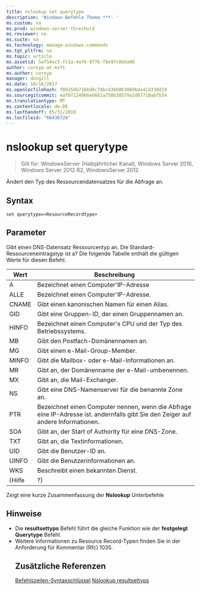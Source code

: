 ```yaml
---
title: nslookup set querytype
description: 'Windows-Befehle Thema ***- '
ms.custom: na
ms.prod: windows-server-threshold
ms.reviewer: na
ms.suite: na
ms.technology: manage-windows-commands
ms.tgt_pltfrm: na
ms.topic: article
ms.assetid: 5af54ac5-fc1a-4af6-977b-f8e97c8eba90
author: coreyp-at-msft
ms.author: coreyp
manager: dongill
ms.date: 10/16/2017
ms.openlocfilehash: f0015db716bd8c74bc4366063009bda41d338d19
ms.sourcegitcommit: eaf071249b6eb6b1a758b38579a2d87710abfb54
ms.translationtype: MT
ms.contentlocale: de-DE
ms.lasthandoff: 05/31/2019
ms.locfileid: "66436728"
---
```

# <a name="nslookup-set-querytype"></a>nslookup set querytype

>Gilt für: WindowsServer (Halbjährlicher Kanal), Windows Server 2016, Windows Server 2012 R2, WindowsServer 2012

Ändert den Typ des Ressourcendatensatzes für die Abfrage an.
## <a name="syntax"></a>Syntax
```
set querytype=<ResourceRecordtype>
```
## <a name="parameters"></a>Parameter
<ResourceRecordtype> Gibt einen DNS-Datensatz Ressourcentyp an. Die Standard-Ressourceneintragstyp ist a? Die folgende Tabelle enthält die gültigen Werte für diesen Befehl.

| Wert |                                                   Beschreibung                                                   |
|-------|-----------------------------------------------------------------------------------------------------------------|
|   A   |                                      Bezeichnet einen Computer&#39;IP-Adresse                                      |
|  ALLE  |                                     Bezeichnet einen Computer&#39;IP-Adresse.                                      |
| CNAME |                                    Gibt einen kanonischen Namen für einen Alias.                                     |
|  GID  |                                  Gibt eine Gruppen-ID, der einen Gruppennamen an.                                  |
| HINFO |                          Bezeichnet einen Computer&#39;s CPU und der Typ des Betriebssystems.                           |
|  MB   |                                        Gibt den Postfach-Domänennamen an.                                         |
|  MG   |                                         Gibt einen e-Mail-Group-Member.                                          |
| MINFO |                                   Gibt die Mailbox- oder e-Mail-Informationen an.                                   |
|  MR   |                                     Gibt an, der Domänenname der e-Mail-umbenennen.                                      |
|  MX   |                                          Gibt an, die Mail-Exchanger.                                          |
|  NS   |                                 Gibt eine DNS-Namenserver für die benannte Zone an.                                 |
|  PTR  | Bezeichnet einen Computer nennen, wenn die Abfrage eine IP-Adresse ist. andernfalls gibt Sie den Zeiger auf andere Informationen. |
|  SOA  |                                Gibt an, der Start of Authority für eine DNS-Zone.                                 |
|  TXT  |                                         Gibt an, die Textinformationen.                                         |
|  UID  |                                         Gibt die Benutzer-ID an.                                          |
| UINFO |                                         Gibt die Benutzerinformationen an.                                         |
|  WKS  |                                         Beschreibt einen bekannten Dienst.                                         |
| {Hilfe |                                                       ?}                                                        |

Zeigt eine kurze Zusammenfassung der <strong>Nslookup</strong> Unterbefehle
## <a name="remarks"></a>Hinweise
- Die <strong>resultsettyps</strong> Befehl führt die gleiche Funktion wie der <strong>festgelegt Querytype</strong> Befehl.
- Weitere Informationen zu Resource Record-Typen finden Sie in der Anforderung für Kommentar (Rfc) 1035.
  ## <a name="additional-references"></a>Zusätzliche Referenzen
  <a href="command-line-syntax-key.md" data-raw-source="[Command-Line Syntax Key](command-line-syntax-key.md)">Befehlszeilen-Syntaxschlüssel</a>
  <a href="nslookup-set-type.md" data-raw-source="[nslookup set type](nslookup-set-type.md)">Nslookup resultsettyps</a>
